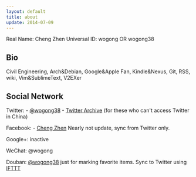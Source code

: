 ```yaml
---
layout: default
title: about
update: 2014-07-09
---
```


Real Name: Cheng Zhen
Universal ID: wogong OR wogong38

## Bio
Civil Engineering, Arch&Debian, Google&Apple Fan, Kindle&Nexus, Git, RSS, wiki, Vim&SublimeText, V2EXer

## Social Network
Twitter: 
    - [@wogong38](https://twitter.com/wogong38)
    - [Twitter Archive](https://googledrive.com/host/0BwpUrJ713Y8MNi1fUGQtSU4wdWc/) (for these who can't access Twitter in China)

Facebook:
    - [Cheng Zhen](https://www.facebook.com/chengzhen1991)
    Nearly not update, sync from Twitter only.

Google+:
    inactive

WeChat:
    @wogong

Douban:
    [@wogong38](http://www.douban.com/people/wogong38/) just for marking favorite items.
    Sync to Twitter using [IFTTT](http://ifttt.com)
